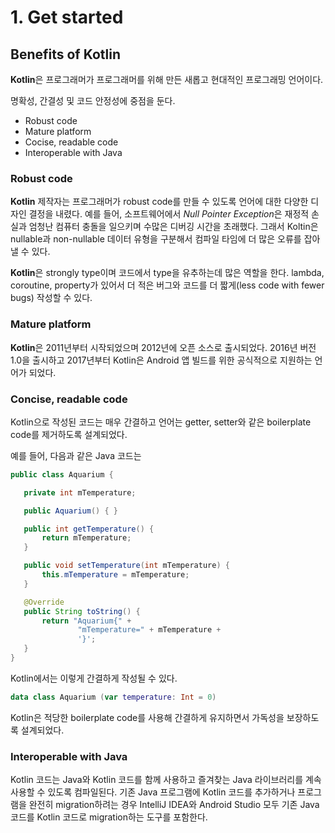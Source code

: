 # 1. Get started

## Benefits of Kotlin

**Kotlin**은 프로그래머가 프로그래머를 위해 만든 새롭고 현대적인 프로그래밍 언어이다. 

명확성, 간결성 및 코드 안정성에 중점을 둔다.

- Robust code
- Mature platform
- Cocise, readable code
- Interoperable with Java

### Robust code

**Kotlin** 제작자는 프로그래머가 robust code를 만들 수 있도록 언어에 대한 다양한 디자인 결정을 내렸다. 예를 들어, 소프트웨어에서 *Null Pointer Exception*은 재정적 손실과 엄청난 컴퓨터 충돌을 일으키며 수많은 디버깅 시간을 초래했다. 그래서 Koltin은 nullable과 non-nullable 데이터 유형을 구분해서 컴파일 타임에 더 많은 오류를 잡아낼 수 있다. 

**Kotlin**은 strongly type이며 코드에서 type을 유추하는데 많은 역할을 한다. lambda, coroutine, property가 있어서 더 적은 버그와 코드를 더 짧게(less code with fewer bugs) 작성할 수 있다.



### Mature platform

**Kotlin**은 2011년부터 시작되었으며 2012년에 오픈 소스로 출시되었다. 2016년 버전 1.0을 출시하고 2017년부터 Kotlin은 Android 앱 빌드를 위한 공식적으로 지원하는 언어가 되었다. 



### Concise, readable code

Kotlin으로 작성된 코드는 매우 간결하고 언어는 getter, setter와 같은 boilerplate code를 제거하도록 설계되었다. 

예를 들어, 다음과 같은 Java 코드는

```java
public class Aquarium {

   private int mTemperature;

   public Aquarium() { }

   public int getTemperature() {
       return mTemperature;
   }

   public void setTemperature(int mTemperature) {
       this.mTemperature = mTemperature;
   }

   @Override
   public String toString() {
       return "Aquarium{" +
               "mTemperature=" + mTemperature +
               '}';
   }
}
```

Kotlin에서는 이렇게 간결하게 작성될 수 있다.

```kotlin
data class Aquarium (var temperature: Int = 0)
```

Kotlin은 적당한 boilerplate code를 사용해 간결하게 유지하면서 가독성을 보장하도록 설계되었다.



### Interoperable with Java

Kotlin 코드는 Java와 Kotlin 코드를 함께 사용하고 즐겨찾는 Java 라이브러리를 계속 사용할 수 있도록 컴파일된다. 기존 Java 프로그램에 Kotlin 코드를 추가하거나 프로그램을 완전히 migration하려는 경우 IntelliJ IDEA와 Android Studio 모두 기존 Java 코드를 Kotlin 코드로 migration하는 도구를 포함한다.

